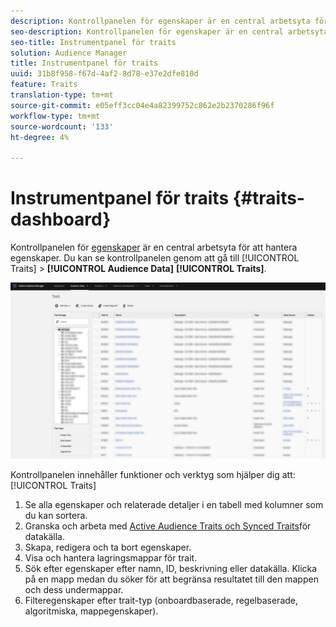 ```yaml
---
description: Kontrollpanelen för egenskaper är en central arbetsyta för att hantera egenskaper.
seo-description: Kontrollpanelen för egenskaper är en central arbetsyta för att hantera egenskaper.
seo-title: Instrumentpanel för traits
solution: Audience Manager
title: Instrumentpanel för traits
uuid: 31b8f958-f67d-4af2-8d78-e37e2dfe810d
feature: Traits
translation-type: tm+mt
source-git-commit: e05eff3cc04e4a82399752c862e2b2370286f96f
workflow-type: tm+mt
source-wordcount: '133'
ht-degree: 4%

---
```



# Instrumentpanel för traits {#traits-dashboard}

Kontrollpanelen för [egenskaper](https://bank.demdex.com/portal/Traits/Traits.ddx#show/list) är en central arbetsyta för att hantera egenskaper. Du kan se kontrollpanelen genom att gå till [!UICONTROL Traits] > **[!UICONTROL Audience Data]** **[!UICONTROL Traits]**.

![](assets/traits-dashboard.png)

<!-- c_tb_dashboard.xml -->

Kontrollpanelen innehåller funktioner och verktyg som hjälper dig att: [!UICONTROL Traits]

1. Se alla egenskaper och relaterade detaljer i en tabell med kolumner som du kan sortera.
2. Granska och arbeta med [Active Audience Traits och Synced Traits](../../features/traits/client-activity-synced-audience-traits.md)för datakälla.
3. Skapa, redigera och ta bort egenskaper.
4. Visa och hantera lagringsmappar för trait.
5. Sök efter egenskaper efter namn, ID, beskrivning eller datakälla. Klicka på en mapp medan du söker för att begränsa resultatet till den mappen och dess undermappar.
6. Filteregenskaper efter trait-typ (onboardbaserade, regelbaserade, algoritmiska, mappegenskaper).